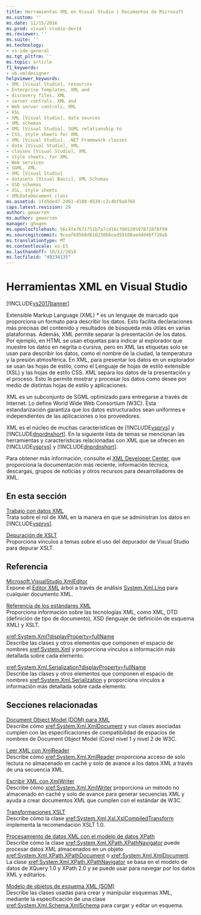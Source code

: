 ```yaml
---
title: Herramientas XML en Visual Studio | Documentos de Microsoft
ms.custom: ''
ms.date: 11/15/2016
ms.prod: visual-studio-dev14
ms.reviewer: ''
ms.suite: ''
ms.technology:
- vs-ide-general
ms.tgt_pltfrm: ''
ms.topic: article
f1_keywords:
- vb.xmldesigner
helpviewer_keywords:
- XML [Visual Studio], resources
- Enterprise Templates, XML and
- discovery files, XML
- server controls, XML and
- Web server controls, XML
- XSL
- XML [Visual Studio], data sources
- XML schemas
- XML [Visual Studio], SGML relationship to
- CSS, style sheets for XML
- XML [Visual Studio], .NET Framework classes
- data [Visual Studio], XML
- classes [Visual Studio], XML
- style sheets, for XML
- Web services
- SGML, XML
- XML [Visual Studio]
- datasets [Visual Basic], XML Schemas
- XSD schemas
- XSL, style sheets
- XMLDataDocument class
ms.assetid: 1fd5de47-2d61-4180-9539-c2c4bf9ab768
caps.latest.revision: 29
author: gewarren
ms.author: gewarren
manager: ghogen
ms.openlocfilehash: 56c4fe7671751b7a7cd16c7065205978728f8f99
ms.sourcegitcommit: 9ceaf69568d61023868ced59108ae4dd46f720ab
ms.translationtype: MT
ms.contentlocale: es-ES
ms.lasthandoff: 10/12/2018
ms.locfileid: "49234135"
---
```

# <a name="xml-tools-in-visual-studio"></a>Herramientas XML en Visual Studio
[!INCLUDE[vs2017banner](../includes/vs2017banner.md)]

  
Extensible Markup Language (XML) * es un lenguaje de marcado que proporciona un formato para describir los datos. Esto facilita declaraciones más precisas del contenido y resultados de búsqueda más útiles en varias plataformas. Además, XML permite separar la presentación de los datos. Por ejemplo, en HTML se usan etiquetas para indicar al explorador que muestre los datos en negrita o cursiva, pero en XML las etiquetas solo se usan para describir los datos, como el nombre de la ciudad, la temperatura y la presión atmosférica. En XML, para presentar los datos en un explorador se usan las hojas de estilo, como el Lenguaje de hojas de estilo extensible (XSL) y las hojas de estilo CSS. XML separa los datos de la presentación y el proceso. Esto le permite mostrar y procesar los datos como desee por medio de distintas hojas de estilo y aplicaciones.  
  
 XML es un subconjunto de SGML optimizado para entregarse a través de Internet. Lo define World Wide Web Consortium (W3C). Esta estandarización garantiza que los datos estructurados sean uniformes e independientes de las aplicaciones o los proveedores.  
  
 XML es el núcleo de muchas características de [!INCLUDE[vsprvs](../includes/vsprvs-md.md)] y [!INCLUDE[dnprdnshort](../includes/dnprdnshort-md.md)]. En la siguiente lista de temas se mencionan las herramientas y características relacionadas con XML que se ofrecen en [!INCLUDE[vsprvs](../includes/vsprvs-md.md)] y [!INCLUDE[dnprdnshort](../includes/dnprdnshort-md.md)].  
  
 Para obtener más información, consulte el [XML Developer Center](http://go.microsoft.com/fwlink/?LinkID=100176), que proporciona la documentación más reciente, información técnica, descargas, grupos de noticias y otros recursos para desarrolladores de XML.  
  
## <a name="in-this-section"></a>En esta sección  
 [Trabajo con datos XML](../xml-tools/working-with-xml-data.md)  
 Trata sobre el rol de XML en la manera en que se administran los datos en [!INCLUDE[vsprvs](../includes/vsprvs-md.md)].  
  
 [Depuración de XSLT](../xml-tools/debugging-xslt.md)  
 Proporciona vínculos a temas sobre el uso del depurador de Visual Studio para depurar XSLT.  
  
## <a name="reference"></a>Referencia  
 [Microsoft.VisualStudio.XmlEditor](http://go.microsoft.com/fwlink/?LinkID=165699)  
 Expone el [Editor XML](http://go.microsoft.com/fwlink/?LinkId=228249) árbol a través de análisis [System.Xml.Linq](http://go.microsoft.com/fwlink/?LinkId=228250) para cualquier documento XML.  
  
 [Referencia de los estándares XML](http://msdn.microsoft.com/en-us/79c78508-c9d0-423a-a00f-672e855de401)  
 Proporciona información sobre las tecnologías XML, como XML, DTD (definición de tipo de documento), XSD (lenguaje de definición de esquema XML) y XSLT.  
  
 <xref:System.Xml?displayProperty=fullName>  
 Describe las clases y otros elementos que componen el espacio de nombres <xref:System.Xml> y proporciona vínculos a información más detallada sobre cada elemento.  
  
 <xref:System.Xml.Serialization?displayProperty=fullName>  
 Describe las clases y otros elementos que componen el espacio de nombres <xref:System.Xml.Serialization> y proporciona vínculos a información más detallada sobre cada elemento.  
  
## <a name="related-sections"></a>Secciones relacionadas  
 [Document Object Model (DOM) para XML](http://msdn.microsoft.com/library/b5e52844-4820-47c0-a61d-de2da33e9f54)  
 Describe cómo <xref:System.Xml.XmlDocument> y sus clases asociadas cumplen con las especificaciones de compatibilidad de espacios de nombres de Document Object Model (Core) nivel 1 y nivel 2 de W3C.  
  
 [Leer XML con XmlReader](http://msdn.microsoft.com/en-us/3029834c-a27e-4331-b7aa-711924062182)  
 Describe cómo <xref:System.Xml.XmlReader> proporciona acceso de solo lectura no almacenado en caché y solo de avance a los datos XML a través de una secuencia XML.  
  
 [Escribir XML con XmlWriter](http://msdn.microsoft.com/en-us/ea41f72c-e1d3-4e0a-ab0f-f0eb1c27ab86)  
 Describe cómo <xref:System.Xml.XmlWriter> proporciona un método no almacenado en caché y solo de avance para generar secuencias XML y ayuda a crear documentos XML que cumplen con el estándar de W3C.  
  
 [Transformaciones XSLT](http://msdn.microsoft.com/library/202f8820-224c-494f-b61e-cd127eac6e03)  
 Describe cómo la clase <xref:System.Xml.Xsl.XslCompiledTransform> implementa la recomendación XSLT 1.0.  
  
 [Procesamiento de datos XML con el modelo de datos XPath](http://msdn.microsoft.com/library/536c6fce-1453-4654-9c72-bca54d47e081)  
 Describe cómo la clase <xref:System.Xml.XPath.XPathNavigator> puede procesar datos XML almacenados en un objeto <xref:System.Xml.XPath.XPathDocument> o <xref:System.Xml.XmlDocument>. La clase <xref:System.Xml.XPath.XPathNavigator> se basa en el modelo de datos de XQuery 1.0 y XPath 2.0 y se puede usar para navegar por los datos XML y editarlos.  
  
 [Modelo de objetos de esquema XML (SOM)](http://msdn.microsoft.com/library/a897a599-ffd1-43f9-8807-e58c8a7194cd)  
 Describe las clases usadas para crear y manipular esquemas XML, mediante la especificación de una clase <xref:System.Xml.Schema.XmlSchema> para cargar y editar un esquema.




